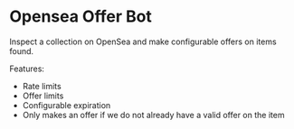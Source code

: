 # Opensea Offer Bot

Inspect a collection on OpenSea and make configurable offers on items found.

Features:

- Rate limits
- Offer limits
- Configurable expiration
- Only makes an offer if we do not already have a valid offer on the item


